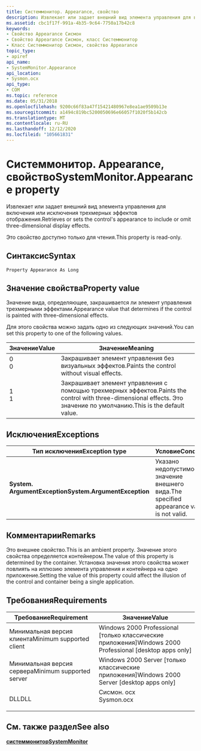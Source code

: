 ```yaml
---
title: Системмонитор. Appearance, свойство
description: Извлекает или задает внешний вид элемента управления для включения или исключения трехмерных эффектов отображения.
ms.assetid: cbc1f17f-991a-4b35-9c64-7750a17b42c8
keywords:
- Свойство Appearance Сисмон
- Свойство Appearance Сисмон, класс Системмонитор
- Класс Системмонитор Сисмон, свойство Appearance
topic_type:
- apiref
api_name:
- SystemMonitor.Appearance
api_location:
- Sysmon.ocx
api_type:
- COM
ms.topic: reference
ms.date: 05/31/2018
ms.openlocfilehash: 9200c66f83a47f15421480967e8ea1ae9509b13e
ms.sourcegitcommit: a1494c819bc5200050696e66057f1020f5b142cb
ms.translationtype: MT
ms.contentlocale: ru-RU
ms.lasthandoff: 12/12/2020
ms.locfileid: "105661831"
---
```

# <a name="systemmonitorappearance-property"></a><span data-ttu-id="e182f-106">Системмонитор. Appearance, свойство</span><span class="sxs-lookup"><span data-stu-id="e182f-106">SystemMonitor.Appearance property</span></span>

<span data-ttu-id="e182f-107">Извлекает или задает внешний вид элемента управления для включения или исключения трехмерных эффектов отображения.</span><span class="sxs-lookup"><span data-stu-id="e182f-107">Retrieves or sets the control's appearance to include or omit three-dimensional display effects.</span></span>

<span data-ttu-id="e182f-108">Это свойство доступно только для чтения.</span><span class="sxs-lookup"><span data-stu-id="e182f-108">This property is read-only.</span></span>

## <a name="syntax"></a><span data-ttu-id="e182f-109">Синтаксис</span><span class="sxs-lookup"><span data-stu-id="e182f-109">Syntax</span></span>


```VB
Property Appearance As Long
```



## <a name="property-value"></a><span data-ttu-id="e182f-110">Значение свойства</span><span class="sxs-lookup"><span data-stu-id="e182f-110">Property value</span></span>

<span data-ttu-id="e182f-111">Значение вида, определяющее, закрашивается ли элемент управления трехмерными эффектами.</span><span class="sxs-lookup"><span data-stu-id="e182f-111">Appearance value that determines if the control is painted with three-dimensional effects.</span></span>

<span data-ttu-id="e182f-112">Для этого свойства можно задать одно из следующих значений.</span><span class="sxs-lookup"><span data-stu-id="e182f-112">You can set this property to one of the following values.</span></span>



| <span data-ttu-id="e182f-113">Значение</span><span class="sxs-lookup"><span data-stu-id="e182f-113">Value</span></span>                                                                        | <span data-ttu-id="e182f-114">Значение</span><span class="sxs-lookup"><span data-stu-id="e182f-114">Meaning</span></span>                                                                                  |
|------------------------------------------------------------------------------|------------------------------------------------------------------------------------------|
| <dl> <span data-ttu-id="e182f-115"><dt>0</dt></span><span class="sxs-lookup"><span data-stu-id="e182f-115"><dt>0</dt></span></span> </dl> | <span data-ttu-id="e182f-116">Закрашивает элемент управления без визуальных эффектов.</span><span class="sxs-lookup"><span data-stu-id="e182f-116">Paints the control without visual effects.</span></span><br/>                                    |
| <dl> <span data-ttu-id="e182f-117"><dt>1</dt></span><span class="sxs-lookup"><span data-stu-id="e182f-117"><dt>1</dt></span></span> </dl> | <span data-ttu-id="e182f-118">Закрашивает элемент управления с помощью трехмерных эффектов.</span><span class="sxs-lookup"><span data-stu-id="e182f-118">Paints the control with three-dimensional effects.</span></span> <span data-ttu-id="e182f-119">Это значение по умолчанию.</span><span class="sxs-lookup"><span data-stu-id="e182f-119">This is the default value.</span></span><br/> |



 

## <a name="exceptions"></a><span data-ttu-id="e182f-120">Исключения</span><span class="sxs-lookup"><span data-stu-id="e182f-120">Exceptions</span></span>



| <span data-ttu-id="e182f-121">Тип исключения</span><span class="sxs-lookup"><span data-stu-id="e182f-121">Exception type</span></span>               | <span data-ttu-id="e182f-122">Условие</span><span class="sxs-lookup"><span data-stu-id="e182f-122">Condition</span></span>                                    |
|------------------------------|----------------------------------------------|
| <span data-ttu-id="e182f-123">**System. ArgumentException**</span><span class="sxs-lookup"><span data-stu-id="e182f-123">**System.ArgumentException**</span></span> | <span data-ttu-id="e182f-124">Указано недопустимое значение внешнего вида.</span><span class="sxs-lookup"><span data-stu-id="e182f-124">The specified appearance value is not valid.</span></span> |



 

## <a name="remarks"></a><span data-ttu-id="e182f-125">Комментарии</span><span class="sxs-lookup"><span data-stu-id="e182f-125">Remarks</span></span>

<span data-ttu-id="e182f-126">Это внешнее свойство.</span><span class="sxs-lookup"><span data-stu-id="e182f-126">This is an ambient property.</span></span> <span data-ttu-id="e182f-127">Значение этого свойства определяется контейнером.</span><span class="sxs-lookup"><span data-stu-id="e182f-127">The value of this property is determined by the container.</span></span> <span data-ttu-id="e182f-128">Установка значения этого свойства может повлиять на иллюзию элемента управления и контейнера на одно приложение.</span><span class="sxs-lookup"><span data-stu-id="e182f-128">Setting the value of this property could affect the illusion of the control and container being a single application.</span></span>

## <a name="requirements"></a><span data-ttu-id="e182f-129">Требования</span><span class="sxs-lookup"><span data-stu-id="e182f-129">Requirements</span></span>



| <span data-ttu-id="e182f-130">Требование</span><span class="sxs-lookup"><span data-stu-id="e182f-130">Requirement</span></span> | <span data-ttu-id="e182f-131">Значение</span><span class="sxs-lookup"><span data-stu-id="e182f-131">Value</span></span> |
|-------------------------------------|---------------------------------------------------------------------------------------|
| <span data-ttu-id="e182f-132">Минимальная версия клиента</span><span class="sxs-lookup"><span data-stu-id="e182f-132">Minimum supported client</span></span><br/> | <span data-ttu-id="e182f-133">Windows 2000 Professional \[только классические приложения\]</span><span class="sxs-lookup"><span data-stu-id="e182f-133">Windows 2000 Professional \[desktop apps only\]</span></span><br/>                            |
| <span data-ttu-id="e182f-134">Минимальная версия сервера</span><span class="sxs-lookup"><span data-stu-id="e182f-134">Minimum supported server</span></span><br/> | <span data-ttu-id="e182f-135">Windows 2000 Server \[только классические приложения\]</span><span class="sxs-lookup"><span data-stu-id="e182f-135">Windows 2000 Server \[desktop apps only\]</span></span><br/>                                  |
| <span data-ttu-id="e182f-136">DLL</span><span class="sxs-lookup"><span data-stu-id="e182f-136">DLL</span></span><br/>                      | <dl> <span data-ttu-id="e182f-137"><dt>Сисмон. ocx</dt></span><span class="sxs-lookup"><span data-stu-id="e182f-137"><dt>Sysmon.ocx</dt></span></span> </dl> |



## <a name="see-also"></a><span data-ttu-id="e182f-138">См. также раздел</span><span class="sxs-lookup"><span data-stu-id="e182f-138">See also</span></span>

<dl> <dt>

[<span data-ttu-id="e182f-139">**системмонитор**</span><span class="sxs-lookup"><span data-stu-id="e182f-139">**SystemMonitor**</span></span>](systemmonitor.md)
</dt> </dl>

 

 





